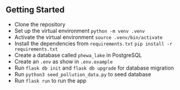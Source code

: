 ## Getting Started

- Clone the repository
- Set up the virtual environment
    `python -m venv .venv`
- Activate the virtual environment
    `source .venv/bin/activate`
- Install the dependencies from `requirements.txt`
    `pip install -r requirements.txt`
- Create a database called `phewa_lake` in PostgreSQL
- Create an `.env` as show in `.env.example`
- Run `flask db init` and `flask db upgrade` for database migration
- Run `python3 seed_pollution_data.py` to seed database
- Run `flask run` to run the app

